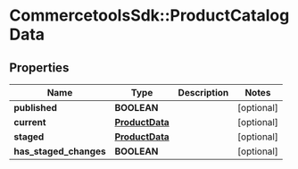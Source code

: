 # CommercetoolsSdk::ProductCatalogData

## Properties
Name | Type | Description | Notes
------------ | ------------- | ------------- | -------------
**published** | **BOOLEAN** |  | [optional] 
**current** | [**ProductData**](ProductData.md) |  | [optional] 
**staged** | [**ProductData**](ProductData.md) |  | [optional] 
**has_staged_changes** | **BOOLEAN** |  | [optional] 

